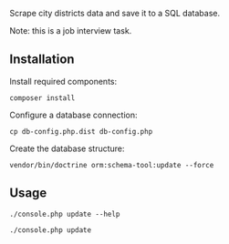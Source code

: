Scrape city districts data and save it to a SQL database.

Note: this is a job interview task.

## Installation

Install required components:

	composer install

Configure a database connection:

    cp db-config.php.dist db-config.php

Create the database structure:

    vendor/bin/doctrine orm:schema-tool:update --force

## Usage

    ./console.php update --help

    ./console.php update
